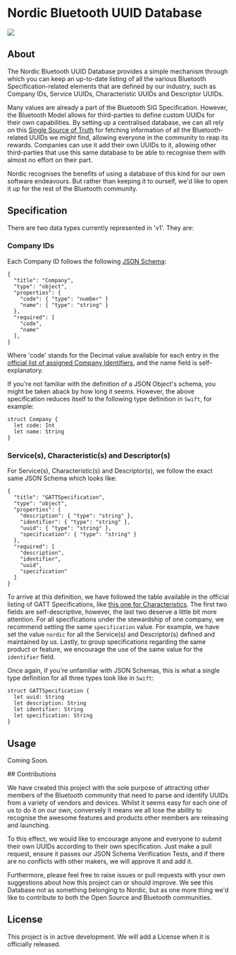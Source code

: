 # Nordic Bluetooth UUID Database
![](https://github.com/NordicSemiconductor/bluetooth-uuid-database/workflows/Verify%20JSON%20Schemas/badge.svg)

## About

The Nordic Bluetooth UUID Database provides a simple mechanism through which you can keep an up-to-date listing of all the various Bluetooth Specification-related elements that are defined by our industry, such as Company IDs, Service UUIDs, Characteristic UUIDs and Descriptor UUIDs.

Many values are already a part of the Bluetooth SIG Specification. However, the Bluetooth Model allows for third-parties to define custom UUIDs for their own capabilities. By setting up a centralised database, we can all rely on this [Single Source of Truth](https://en.wikipedia.org/wiki/Single_source_of_truth) for fetching information of all the Bluetooth-related UUIDs we might find, allowing everyone in the community to reap its rewards. Companies can use it add their own UUIDs to it, allowing other third-parties that use this same database to be able to recognise them with almost no effort on their part.

Nordic recognises the benefits of using a database of this kind for our own software endeavours. But rather than keeping it to ourself, we'd like to open it up for the rest of the Bluetooth community.

## Specification

There are two data types currently represented in 'v1'. They are:

### Company IDs

Each Company ID follows the following [JSON Schema](http://json-schema.org/learn/getting-started-step-by-step.html):

```
{
  "title": "Company",
  "type": "object",
  "properties": {
    "code": { "type": "number" }
    "name": { "type": "string" }
  },
  "required": [
    "code",
    "name"
  ],
}
```

Where 'code' stands for the Decimal value available for each entry in the [official list of assigned Company Identifiers](https://www.bluetooth.com/specifications/assigned-numbers/company-identifiers/), and the name field is self-explanatory.

If you're not familiar with the definition of a JSON Object's schema, you might be taken aback by how long it seems. However, the above specification reduces itself to the following type definition in `Swift`, for example:

```
struct Company {
  let code: Int
  let name: String
}
```

### Service(s), Characteristic(s) and Descriptor(s)

For Service(s), Characteristic(s) and Descriptor(s), we follow the exact same JSON Schema which looks like:

```
{
  "title": "GATTSpecification",
  "type": "object",
  "properties": {
    "description": { "type": "string" },
    "identifier": { "type": "string" },
    "uuid": { "type": "string" },
    "specification": { "type": "string" }
  },
  "required": [
    "description",
    "identifier",
    "uuid",
    "specification"
  ]
}
```
To arrive at this definition, we have followed the table available in the official listing of GATT Specifications, like [this one for Characteristics](https://www.bluetooth.com/specifications/gatt/characteristics/). The first two fields are self-descriptive, however, the last two deserve a little bit more attention. For all specifications under the stewardship of one company, we recommend setting the same `specification` value. For example, we have set the value `nordic` for all the Service(s) and Descriptor(s) defined and maintained by us. Lastly, to group specifications regarding the same product or feature, we encourage the use of the same value for the `identifier` field.

Once again, if you're unfamiliar with JSON Schemas, this is what a single type definition for all three types look like in `Swift`:

```
struct GATTSpecification {
  let uuid: String
  let description: String
  let identifier: String
  let specification: String
}
```

## Usage

Coming Soon.

## Contributions

We have created this project with the sole purpose of attracting other members of the Bluetooth community that need to parse and identify UUIDs from a variety of vendors and devices. Whilst it seems easy for each one of us to do it on our own, conversely it means we all lose the ability to recognise the awesome features and products other members are releasing and launching.

To this effect, we would like to encourage anyone and everyone to submit their own UUIDs according to their own specification. Just make a pull request, ensure it passes our JSON Schema Verification Tests, and if there are no conflicts with other makers, we will approve it and add it.

Furthermore, please feel free to raise issues or pull requests with your own suggestions about how this project can or should improve. We see this Database not as something belonging to Nordic, but as one more thing we'd like to contribute to both the Open Source and Bluetooth communities. 

## License

This project is in active development. We will add a License when it is officially released.
